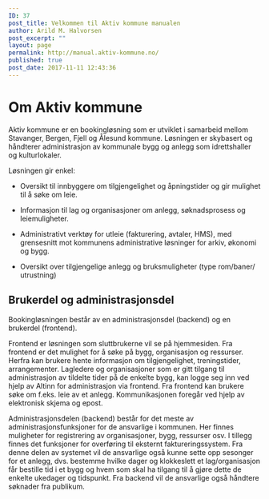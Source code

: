 ```yaml
---
ID: 37
post_title: Velkommen til Aktiv kommune manualen
author: Arild M. Halvorsen
post_excerpt: ""
layout: page
permalink: http://manual.aktiv-kommune.no/
published: true
post_date: 2017-11-11 12:43:36
---
```

# Om Aktiv kommune

Aktiv kommune er en bookingløsning som er utviklet i samarbeid mellom Stavanger, Bergen, Fjell og Ålesund kommune. Løsningen er skybasert og håndterer administrasjon av kommunale bygg og anlegg som idrettshaller og kulturlokaler.

Løsningen gir enkel:

* Oversikt til innbyggere om tilgjengelighet og åpningstider og gir mulighet til å søke om leie.

* Informasjon til lag og organisasjoner om anlegg, søknadsprosess og leiemuligheter.

* Administrativt verktøy for utleie (fakturering, avtaler, HMS), med grensesnitt mot kommunens administrative løsninger for arkiv, økonomi og bygg.

* Oversikt over tilgjengelige anlegg og bruksmuligheter (type rom/baner/ utrustning)

## Brukerdel og administrasjonsdel

Bookingløsningen består av en administrasjonsdel (backend) og en brukerdel (frontend).

Frontend er løsningen som sluttbrukerne vil se på hjemmesiden. Fra frontend er det mulighet for å søke på bygg, organisasjon og ressurser. Herfra kan brukere hente informasjon om tilgjengelighet, treningstider, arrangementer. Lagledere og organisasjoner som er gitt tilgang til administrasjon av tildelte tider på de enkelte bygg, kan logge seg inn ved hjelp av Altinn for administrasjon via frontend. Fra frontend kan brukere søke om f.eks. leie av et anlegg. Kommunikasjonen foregår ved hjelp av elektronisk skjema og epost.

Administrasjonsdelen (backend) består for det meste av administrasjonsfunksjoner for de ansvarlige i kommunen. Her finnes muligheter for registrering av organisasjoner, bygg, ressurser osv. I tillegg finnes det funksjoner for overføring til eksternt faktureringssystem. Fra denne delen av systemet vil de ansvarlige også kunne sette opp sesonger for et anlegg, dvs. bestemme hvilke dager og klokkeslett et lag/organisasjon får bestille tid i et bygg og hvem som skal ha tilgang til å gjøre dette de enkelte ukedager og tidspunkt. Fra backend vil de ansvarlige også håndtere søknader fra publikum.

&nbsp;